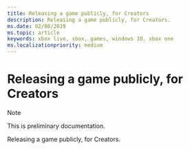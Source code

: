 ```yaml
---
title: Releasing a game publicly, for Creators
description: Releasing a game publicly, for Creators.
ms.date: 02/08/2019
ms.topic: article
keywords: xbox live, xbox, games, windows 10, xbox one
ms.localizationpriority: medium
---
```

# Releasing a game publicly, for Creators

> [!NOTE]
> This is preliminary documentation.

Releasing a game publicly, for Creators.
